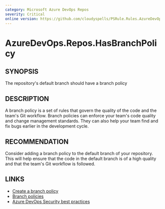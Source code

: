 ```yaml
---
category: Microsoft Azure DevOps Repos
severity: Critical
online version: https://github.com/cloudyspells/PSRule.Rules.AzureDevOps/blob/main/src/PSRule.Rules.AzureDevOps/en/AzureDevOps.Repos.HasBranchPolicy.md
---
```


# AzureDevOps.Repos.HasBranchPolicy

## SYNOPSIS

The repository's default branch should have a branch policy

## DESCRIPTION

A branch policy is a set of rules that govern the quality of the code and the
team's Git workflow. Branch policies can enforce your team's code quality and
change management standards. They can also help your team find and fix bugs
earlier in the development cycle.

## RECOMMENDATION

Consider adding a branch policy to the default branch of your repository.
This will help ensure that the code in the default branch is of a high quality
and that the team's Git workflow is followed.

## LINKS

- [Create a branch policy](https://docs.microsoft.com/en-us/azure/devops/repos/git/branch-policies?view=azure-devops)
- [Branch policies](https://docs.microsoft.com/en-us/azure/devops/repos/git/branch-policies-overview?view=azure-devops)
- [Azure DevOps Security best practices](https://learn.microsoft.com/en-us/azure/devops/organizations/security/security-best-practices?view=azure-devops#secure-azure-repos)
